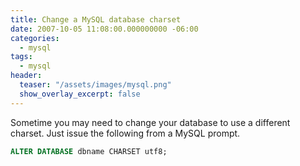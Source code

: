 ```yaml
---
title: Change a MySQL database charset
date: 2007-10-05 11:08:00.000000000 -06:00
categories:
  - mysql
tags:
  - mysql
header:
  teaser: "/assets/images/mysql.png"
  show_overlay_excerpt: false
---
```

Sometime you may need to change your database to use a different charset. Just issue the following from a MySQL prompt.

```sql
ALTER DATABASE dbname CHARSET utf8;
```
